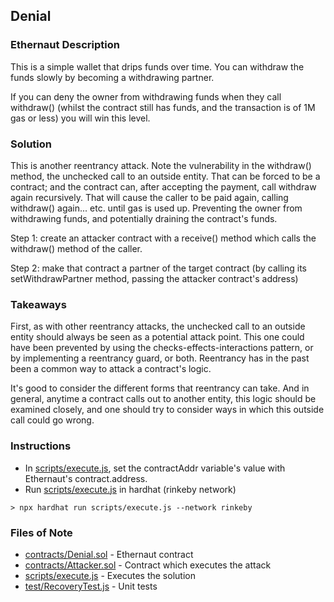 ## Denial

### Ethernaut Description
This is a simple wallet that drips funds over time. You can withdraw the funds slowly by becoming a withdrawing partner.

If you can deny the owner from withdrawing funds when they call withdraw() (whilst the contract still has funds, and the transaction is of 1M gas or less) you will win this level.

### Solution 
This is another reentrancy attack. Note the vulnerability in the withdraw() method, the unchecked call to an outside entity. That can be forced to be a contract; and the contract can, after accepting the payment, call withdraw again recursively. That will cause the caller to be paid again, calling withdraw() again... etc. until gas is used up. Preventing the owner from withdrawing funds, and potentially draining the contract's funds. 

Step 1: create an attacker contract with a receive() method which calls the withdraw() method of the caller. 

Step 2: make that contract a partner of the target contract (by calling its setWithdrawPartner method, passing the attacker contract's address)

### Takeaways
First, as with other reentrancy attacks, the unchecked call to an outside entity should always be seen as a potential attack point. This one could have been prevented by using the checks-effects-interactions pattern, or by implementing a reentrancy guard, or both. Reentrancy has in the past been a common way to attack a contract's logic. 

It's good to consider the different forms that reentrancy can take. And in general, anytime a contract calls out to another entity, this logic should be examined closely, and one should try to consider ways in which this outside call could go wrong.  

### Instructions
- In [scripts/execute.js](scripts/execute.js), set the contractAddr variable's value with Ethernaut's contract.address. 
- Run [scripts/execute.js](scripts/execute.js) in hardhat (rinkeby network)

`> npx hardhat run scripts/execute.js --network rinkeby`

### Files of Note
- [contracts/Denial.sol](contracts/Denial.sol) - Ethernaut contract
- [contracts/Attacker.sol](contracts/Attacker.sol) - Contract which executes the attack
- [scripts/execute.js](scripts/execute.js) - Executes the solution 
- [test/RecoveryTest.js](test/RecoveryTest.js) - Unit tests 
